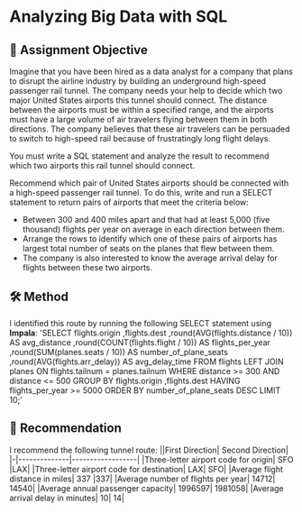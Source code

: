# Analyzing Big Data with SQL
## 📝 Assignment Objective
Imagine that you have been hired as a data analyst for a company that plans to disrupt the airline industry by building an underground high-speed passenger rail tunnel.
The company needs your help to decide which two major United States airports this tunnel should connect. 
The distance between the airports must be within a specified range, and the airports must have a large volume of air travelers flying between them in both directions. The company believes that these air travelers can be persuaded to switch to
high-speed rail because of frustratingly long flight delays.

You must write a SQL statement and analyze the result to recommend which two airports this rail tunnel should connect. 

Recommend which pair of United States airports should be connected with a high-speed passenger rail tunnel. To do this, write and run a 
SELECT statement to return pairs of airports that meet the criteria below:
* Between 300 and 400 miles apart and that had at least 5,000 (five thousand) flights per year on average in each direction between them. 
* Arrange the rows to identify which one of these pairs of airports has largest total number of seats on the planes that flew between them. 
* The company is also interested to know the average arrival delay for flights between these two airports.

## 🛠️ Method
I identified this route by running the following SELECT statement using **Impala**:
            'SELECT flights.origin
              ,flights.dest
              ,round(AVG(flights.distance / 10)) AS avg_distance
              ,round(COUNT(flights.flight / 10)) AS flights_per_year
              ,round(SUM(planes.seats / 10)) AS number_of_plane_seats
              ,round(AVG(flights.arr_delay)) AS avg_delay_time
            FROM flights
            LEFT JOIN planes ON flights.tailnum = planes.tailnum
            WHERE distance >= 300
              AND distance <= 500
            GROUP BY flights.origin
              ,flights.dest
            HAVING flights_per_year >= 5000
            ORDER BY number_of_plane_seats DESC LIMIT 10;'

 ## 🚀 Recommendation
 I recommend the following tunnel route:
 	||First Direction|	Second Direction|
  |-|--------------|------------------|
|Three-letter airport code for origin|	SFO	|LAX|
|Three-letter airport code for destination|	LAX|	SFO|
|Average flight distance in miles|	337	|337|
|Average number of flights per year|	14712|	14540|
|Average annual passenger capacity|	1996597|	1981058|
|Average arrival delay in minutes|	10|	14|


